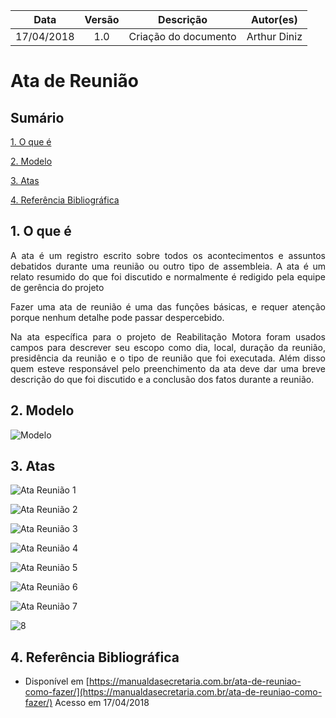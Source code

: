 | Data | Versão | Descrição | Autor(es) |
| :---: | :---: | --- | :---: |
| 17/04/2018 | 1.0 | Criação do documento| Arthur Diniz |


# Ata de Reunião


## Sumário

[1. O que é](#1-o-que-é)

[2. Modelo](#2-modelo)

[3. Atas](#3-atas)

[4. Referência Bibliográfica](#4-referência-bibliográfica)


## 1. O que é

<p align="justify"> A ata é um registro escrito sobre todos os acontecimentos e assuntos debatidos durante uma reunião ou outro tipo de assembleia. A ata é um relato resumido do que foi discutido e normalmente é redigido pela equipe de gerência do projeto</p>

<p align="justify">Fazer uma ata de reunião é uma das funções básicas, e requer atenção porque nenhum detalhe pode passar despercebido.</p>

<p align="justify">Na ata específica para o projeto de Reabilitação Motora foram usados campos para descrever seu escopo como dia, local, duração da reunião, presidência da reunião e o tipo de reunião que foi executada. Além disso quem esteve responsável pelo preenchimento da ata deve dar uma breve descrição do que foi discutido e a conclusão dos fatos durante a reunião.</p>

## 2. Modelo

![Modelo](https://user-images.githubusercontent.com/18387694/38887901-72675d56-4250-11e8-9124-6645f955309b.png)


## 3. Atas

![Ata Reunião 1](https://user-images.githubusercontent.com/18387694/38887364-02181b9a-424f-11e8-99f3-2d9504dd1ebd.png)

![Ata Reunião 2](https://user-images.githubusercontent.com/18387694/38887366-027cc7a2-424f-11e8-8df6-c2d7a34eb803.png)

![Ata Reunião 3](https://user-images.githubusercontent.com/18387694/38887369-031903a6-424f-11e8-8576-d72afda25f1b.png)

![Ata Reunião 4](https://user-images.githubusercontent.com/18387694/38887370-034af500-424f-11e8-84b8-649bfd7ee563.png)

![Ata Reunião 5](https://user-images.githubusercontent.com/18387694/38887371-0377a082-424f-11e8-926e-9d9bf05adb88.png)

![Ata Reunião 6](https://user-images.githubusercontent.com/18387694/38887372-03a361f4-424f-11e8-815a-90a8fcef1976.png)

![Ata Reunião 7](https://user-images.githubusercontent.com/18387694/38887373-03d02982-424f-11e8-8db2-af76a80e3cf3.png)

![8](https://user-images.githubusercontent.com/18387694/38887374-03fcb1b4-424f-11e8-98c3-5162c5f189ce.png)



## 4. Referência Bibliográfica

* Disponível em [https://manualdasecretaria.com.br/ata-de-reuniao-como-fazer/](https://manualdasecretaria.com.br/ata-de-reuniao-como-fazer/) Acesso em 17/04/2018

